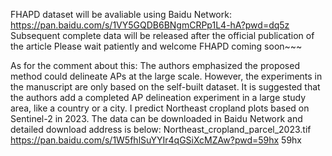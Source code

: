 FHAPD dataset will be avaliable using Baidu Network:
https://pan.baidu.com/s/1VY5GQDB6BNgmCRPp1L4-hA?pwd=dq5z 
Subsequent complete data will be released after the official publication of the article
Please wait patiently and welcome FHAPD coming soon~~~

As for the comment about this:
The authors emphasized the proposed method could delineate APs at the large scale. However, the experiments in the manuscript are only based on the self-built dataset.
It is suggested that the authors add a completed AP delineation experiment in a large study area, like a country or a city.
I predict Northeast cropland plots based on Sentinel-2 in 2023. The data can be downloaded in Baidu Network and detailed download address is below:
Northeast_cropland_parcel_2023.tif
https://pan.baidu.com/s/1W5fhlSuYYIr4qGSiXcMZAw?pwd=59hx 
59hx 
